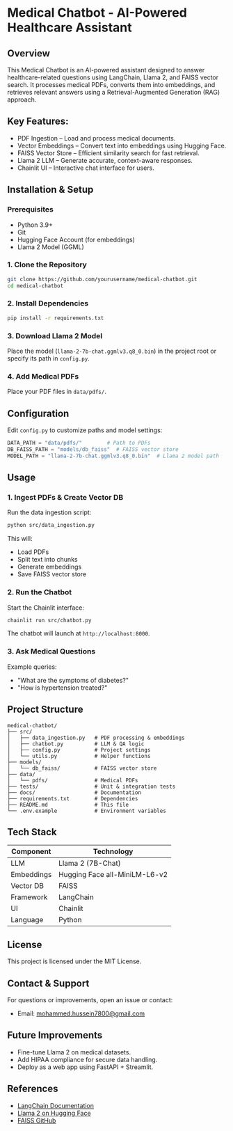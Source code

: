 # Medical Chatbot - AI-Powered Healthcare Assistant

## Overview
This Medical Chatbot is an AI-powered assistant designed to answer healthcare-related questions using LangChain, Llama 2, and FAISS vector search. It processes medical PDFs, converts them into embeddings, and retrieves relevant answers using a Retrieval-Augmented Generation (RAG) approach.

## Key Features:
- PDF Ingestion – Load and process medical documents.
- Vector Embeddings – Convert text into embeddings using Hugging Face.
- FAISS Vector Store – Efficient similarity search for fast retrieval.
- Llama 2 LLM – Generate accurate, context-aware responses.
- Chainlit UI – Interactive chat interface for users.

## Installation & Setup

### Prerequisites
- Python 3.9+
- Git
- Hugging Face Account (for embeddings)
- Llama 2 Model (GGML)

### 1. Clone the Repository
```bash
git clone https://github.com/yourusername/medical-chatbot.git
cd medical-chatbot
```

### 2. Install Dependencies
```bash
pip install -r requirements.txt
```

### 3. Download Llama 2 Model
Place the model (`llama-2-7b-chat.ggmlv3.q8_0.bin`) in the project root or specify its path in `config.py`.

### 4. Add Medical PDFs
Place your PDF files in `data/pdfs/`.

## Configuration
Edit `config.py` to customize paths and model settings:
```python
DATA_PATH = "data/pdfs/"        # Path to PDFs
DB_FAISS_PATH = "models/db_faiss"  # FAISS vector store
MODEL_PATH = "llama-2-7b-chat.ggmlv3.q8_0.bin"  # Llama 2 model path
```

## Usage

### 1. Ingest PDFs & Create Vector DB
Run the data ingestion script:
```bash
python src/data_ingestion.py
```
This will:
- Load PDFs
- Split text into chunks
- Generate embeddings
- Save FAISS vector store

### 2. Run the Chatbot
Start the Chainlit interface:
```bash
chainlit run src/chatbot.py
```
The chatbot will launch at `http://localhost:8000`.

### 3. Ask Medical Questions
Example queries:
- "What are the symptoms of diabetes?"
- "How is hypertension treated?"

## Project Structure
```
medical-chatbot/
├── src/
│   ├── data_ingestion.py   # PDF processing & embeddings
│   ├── chatbot.py          # LLM & QA logic
│   ├── config.py           # Project settings
│   └── utils.py            # Helper functions
├── models/
│   └── db_faiss/           # FAISS vector store
├── data/
│   └── pdfs/               # Medical PDFs
├── tests/                  # Unit & integration tests
├── docs/                   # Documentation
├── requirements.txt        # Dependencies
├── README.md               # This file
└── .env.example            # Environment variables
```

## Tech Stack

| Component  | Technology                    |
|------------|--------------------------------|
| LLM        | Llama 2 (7B-Chat)              |
| Embeddings | Hugging Face all-MiniLM-L6-v2  |
| Vector DB  | FAISS                          |
| Framework  | LangChain                      |
| UI         | Chainlit                        |
| Language   | Python                         |

## License
This project is licensed under the MIT License.

## Contact & Support
For questions or improvements, open an issue or contact:
- Email: mohammed.hussein7800@gmail.com

## Future Improvements
- Fine-tune Llama 2 on medical datasets.
- Add HIPAA compliance for secure data handling.
- Deploy as a web app using FastAPI + Streamlit.

## References
- [LangChain Documentation](https://python.langchain.com)
- [Llama 2 on Hugging Face](https://huggingface.co)
- [FAISS GitHub](https://github.com/facebookresearch/faiss)
